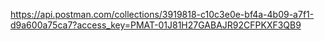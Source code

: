 https://api.postman.com/collections/3919818-c10c3e0e-bf4a-4b09-a7f1-d9a600a75ca7?access_key=PMAT-01J81H27GABAJR92CFPKXF3QB9